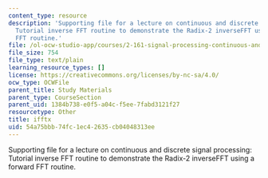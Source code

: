 ```yaml
---
content_type: resource
description: 'Supporting file for a lecture on continuous and discrete signal processing:
  Tutorial inverse FFT routine to demonstrate the Radix-2 inverseFFT using a forward
  FFT routine.'
file: /ol-ocw-studio-app/courses/2-161-signal-processing-continuous-and-discrete-fall-2008/54a75bbb74fc1ec42635cb04048313ee_ifftx.m
file_size: 754
file_type: text/plain
learning_resource_types: []
license: https://creativecommons.org/licenses/by-nc-sa/4.0/
ocw_type: OCWFile
parent_title: Study Materials
parent_type: CourseSection
parent_uid: 1384b738-e0f5-a04c-f5ee-7fabd3121f27
resourcetype: Other
title: ifftx
uid: 54a75bbb-74fc-1ec4-2635-cb04048313ee
---
```

Supporting file for a lecture on continuous and discrete signal processing: Tutorial inverse FFT routine to demonstrate the Radix-2 inverseFFT using a forward FFT routine.